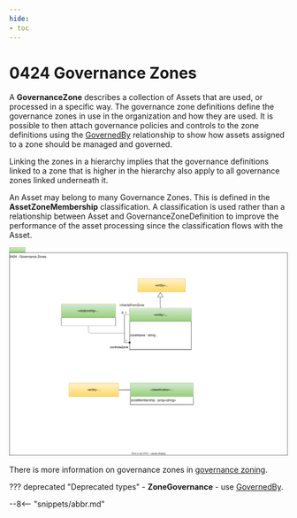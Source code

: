 ```yaml
---
hide:
- toc
---
```


<!-- SPDX-License-Identifier: CC-BY-4.0 -->
<!-- Copyright Contributors to the ODPi Egeria project. -->

# 0424 Governance Zones

A **GovernanceZone** describes a collection of Assets that are used, or processed in a specific way.
The governance zone definitions define the governance zones in use in the organization and
how they are used.  It is possible to then attach governance policies and controls to the zone
definitions using the [GovernedBy](0401-Governance-Definitions.md) relationship to show how assets assigned
to a zone should be managed and governed.

Linking the zones in a hierarchy implies that the governance definitions linked to a zone that is higher in
the hierarchy also apply to all governance zones linked underneath it.

An Asset may belong to many Governance Zones.  This is defined in the **AssetZoneMembership** classification.
A classification is used rather than a relationship between Asset and GovernanceZoneDefinition to improve
the performance of the asset processing since the classification flows with the Asset.

![UML](0424-Governance-Zones.svg)

There is more information on governance zones in [governance zoning](/features/governance-zoning/overview/).

??? deprecated "Deprecated types"
    - **ZoneGovernance** - use [GovernedBy](0401-Governance-Definitions.md).

--8<-- "snippets/abbr.md"